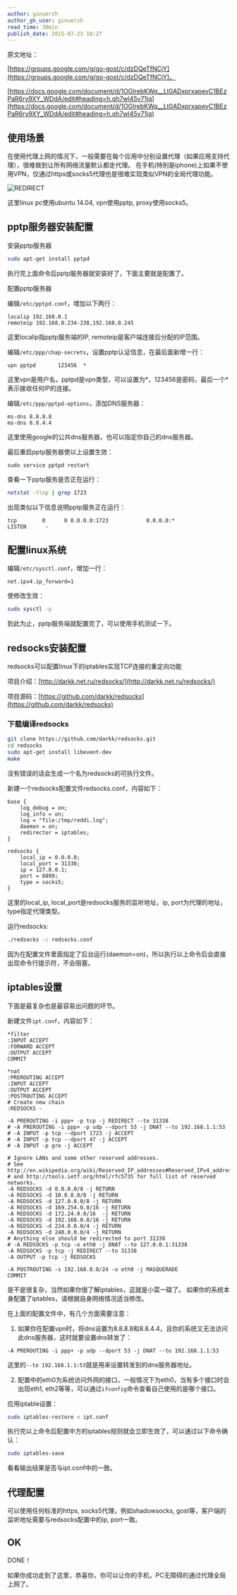 ```yaml
---
author: ginuerzh
author_gh_user: ginuerzh
read_time: 30min
publish_date: 2015-07-23 18:27
---
```


原文地址：

[https://groups.google.com/g/go-gost/c/dzDQeTfNCjY](https://groups.google.com/g/go-gost/c/dzDQeTfNCjY)。

[https://docs.google.com/document/d/1OGIrebKWq__Lt0ADxprxapevC1BEzPaR6ry9XY_WDdA/edit#heading=h.qh7wl45v71jq](https://docs.google.com/document/d/1OGIrebKWq__Lt0ADxprxapevC1BEzPaR6ry9XY_WDdA/edit#heading=h.qh7wl45v71jq)

## 使用场景

在使用代理上网的情况下，一般需要在每个应用中分别设置代理（如果应用支持代理），很难做到让所有网络流量默认都走代理。
在手机(特别是iphone)上如果不使用VPN，仅通过https或socks5代理也是很难实现类似VPN的全局代理功能。


![REDIRECT](../images/redirect01.png) 

这里linux pc使用ubuntu 14.04, vpn使用pptp, proxy使用socks5。

## pptp服务器安装配置

安装pptp服务器

```bash
sudo apt-get install pptpd
```

执行完上面命令后pptp服务器就安装好了，下面主要就是配置了。

配置pptp服务器

编辑`/etc/pptpd.conf`，增加以下两行：

```
localip 192.168.0.1
remoteip 192.168.0.234-238,192.168.0.245
```

这里localip指pptp服务端的IP, remoteip是客户端连接后分配的IP范围。

编辑`/etc/ppp/chap-secrets`，设置pptp认证信息，在最后面新增一行：

```
vpn	pptpd		123456	*
```

这里vpn是用户名，pptpd是vpn类型，可以设置为*，123456是密码，最后一个*表示接收任何IP的连接。

编辑`/etc/ppp/pptpd-options`，添加DNS服务器：

```
ms-dns 8.8.8.8
ms-dns 8.8.4.4
```

这里使用google的公共dns服务器，也可以指定你自己的dns服务器。

最后重启pptp服务器使以上设置生效：

```
sudo service pptpd restart
```

查看一下pptp服务是否正在运行：

```bash
netstat -tlnp | grep 1723
```

出现类似以下信息说明pptp服务正在运行：

```
tcp        0      0 0.0.0.0:1723            0.0.0.0:*               LISTEN      -
```

## 配置linux系统

编辑`/etc/sysctl.conf`，增加一行：

```
net.ipv4.ip_forward=1
```

使修改生效：

```bash
sudo sysctl -p
```

到此为止，pptp服务端就配置完了，可以使用手机测试一下。

## redsocks安装配置

redsocks可以配置linux下的iptables实现TCP连接的重定向功能

项目介绍：[http://darkk.net.ru/redsocks/](http://darkk.net.ru/redsocks/)

项目源码：[https://github.com/darkk/redsocks](https://github.com/darkk/redsocks)

### 下载编译redsocks

```bash
git clone https://github.com/darkk/redsocks.git
cd redsocks
sudo apt-get install libevent-dev
make
```

没有错误的话会生成一个名为redsocks的可执行文件。

新建一个redsocks配置文件redsocks.conf，内容如下：

```text
base {
	log_debug = on; 
	log_info = on; 
	log = "file:/tmp/reddi.log"; 
	daemon = on; 
	redirector = iptables;
}

redsocks { 
	local_ip = 0.0.0.0; 
	local_port = 31338; 
	ip = 127.0.0.1; 
	port = 8899; 
	type = socks5; 
}
```

这里的local_ip, local_port是redsocks服务的监听地址，ip, port为代理的地址，type指定代理类型。

运行redsocks:

```bash
./redsocks -c redsocks.conf
```

因为在配置文件里面指定了后台运行(daemon=on)，所以执行以上命令后会直接出现命令行提示符，不会阻塞。

## iptables设置

下面是最复杂也是最容易出问题的环节。

新建文件`ipt.conf`，内容如下：

```
*filter
:INPUT ACCEPT
:FORWARD ACCEPT
:OUTPUT ACCEPT
COMMIT

*nat
:PREROUTING ACCEPT
:INPUT ACCEPT
:OUTPUT ACCEPT
:POSTROUTING ACCEPT
# Create new chain
:REDSOCKS - 

-A PREROUTING -i ppp+ -p tcp -j REDIRECT --to 31338
# -A PREROUTING -i ppp+ -p udp --dport 53 -j DNAT --to 192.168.1.1:53
# -A INPUT -p tcp --dport 1723 -j ACCEPT
# -A INPUT -p tcp --dport 47 -j ACCEPT
# -A INPUT -p gre -j ACCEPT

# Ignore LANs and some other reserved addresses.
# See http://en.wikipedia.org/wiki/Reserved_IP_addresses#Reserved_IPv4_addresses
# and http://tools.ietf.org/html/rfc5735 for full list of reserved networks.
-A REDSOCKS -d 0.0.0.0/8 -j RETURN
-A REDSOCKS -d 10.0.0.0/8 -j RETURN
-A REDSOCKS -d 127.0.0.0/8 -j RETURN
-A REDSOCKS -d 169.254.0.0/16 -j RETURN
-A REDSOCKS -d 172.24.0.0/16  -j RETURN
-A REDSOCKS -d 192.168.0.0/16 -j RETURN
-A REDSOCKS -d 224.0.0.0/4 -j RETURN
-A REDSOCKS -d 240.0.0.0/4 -j RETURN
# Anything else should be redirected to port 31338
# -A REDSOCKS -p tcp -o eth0 -j DNAT --to 127.0.0.1:31338
-A REDSOCKS -p tcp -j REDIRECT --to 31338
-A OUTPUT -p tcp -j REDSOCKS

-A POSTROUTING -s 192.168.0.0/24 -o eth0 -j MASQUERADE
COMMIT
```

是不是很复杂，当然如果你很了解iptables，这就是小菜一碟了。
如果你的系统本身配置了iptables，请根据自身网络情况适当修改。

在上面的配置文件中，有几个方面需要注意：

1. 如果你在配置vpn时，将dns设置为8.8.8.8和8.8.4.4，且你的系统又无法访问此dns服务器，这时就要设置dns转发了：

```
-A PREROUTING -i ppp+ -p udp --dport 53 -j DNAT --to 192.168.1.1:53
```

这里的`--to 192.168.1.1:53`就是用来设置转发到的dns服务器地址。

2. 配置中的eth0为系统访问外网的接口，一般情况下为eth0，当有多个接口时会出现eth1, eth2等等，可以通过`ifconfig`命令查看自己使用的是哪个接口。

应用iptable设置：

```bash
sudo iptables-restore < ipt.conf
```

执行完以上命令后配置中方的iptables规则就会立即生效了，可以通过以下命令确认：

```bash
sudo iptables-save
```

看看输出结果是否与ipt.conf中的一致。

## 代理配置

可以使用任何标准的https, socks5代理，例如shadowsocks, gost等，客户端的监听地址需要与redsocks配置中的ip, port一致。

## OK

DONE！

如果你成功走到了这里，恭喜你，你可以让你的手机，PC无障碍的通过代理全局上网了。


